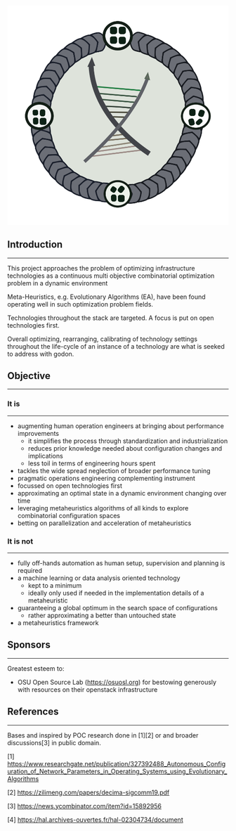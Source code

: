 <!--
Copyright (c) 2019 Matthias Tafelmeier.

This file is part of godon

godon is free software: you can redistribute it and/or modify
it under the terms of the GNU Affero General Public License as
published by the Free Software Foundation, either version 3 of the
License, or (at your option) any later version.

godon is distributed in the hope that it will be useful,
but WITHOUT ANY WARRANTY; without even the implied warranty of
MERCHANTABILITY or FITNESS FOR A PARTICULAR PURPOSE.  See the
GNU Affero General Public License for more details.

You should have received a copy of the GNU Affero General Public License
along with this godon. If not, see <http://www.gnu.org/licenses/>.
-->

![Emblem](https://raw.githubusercontent.com/cherusk/godon/master/docs_content/logo.svg?sanitize=true)


## Introduction
-------------

This project approaches the problem of optimizing infrastructure technologies 
as a continuous multi objective combinatorial optimization problem in a dynamic environment

Meta-Heuristics, e.g. Evolutionary Algorithms (EA), have been found operating well in
such optimization problem fields.

Technologies throughout the stack are targeted. A focus is put on open technologies first.

Overall optimizing, rearranging, calibrating of technology settings throughout the life-cycle of an instance
of a technology are what is seeked to address with godon.

## Objective
-------------

### It is
-------------

* augmenting human operation engineers at bringing about performance improvements
    * it simplifies the process through standardization and industrialization
    * reduces prior knowledge needed about configuration changes and implications
    * less toil in terms of engineering hours spent
* tackles the wide spread neglection of broader performance tuning
* pragmatic operations engineering complementing instrument
* focussed on open technologies first
* approximating an optimal state in a dynamic environment changing over time
* leveraging metaheuristics algorithms of all kinds to explore combinatorial configuration spaces
* betting on parallelization and acceleration of metaheuristics

### It is not
-------------

* fully off-hands automation as human setup, supervision and planning is required
* a machine learning or data analysis oriented technology
    * kept to a minimum
    * ideally only used if needed in the implementation details of a metaheuristic
* guaranteeing a global optimum in the search space of configurations
    * rather approximating a better than untouched state
* a metaheuristics framework

## Sponsors
-------------

Greatest esteem to:

* OSU Open Source Lab (https://osuosl.org) for bestowing generously with resources on their openstack infrastructure

## References 
-------------

Bases and inspired by POC research done in [1][2] or and broader discussions[3] in public domain.

[1] https://www.researchgate.net/publication/327392488_Autonomous_Configuration_of_Network_Parameters_in_Operating_Systems_using_Evolutionary_Algorithms

[2] https://zilimeng.com/papers/decima-sigcomm19.pdf

[3] https://news.ycombinator.com/item?id=15892956

[4] https://hal.archives-ouvertes.fr/hal-02304734/document 
